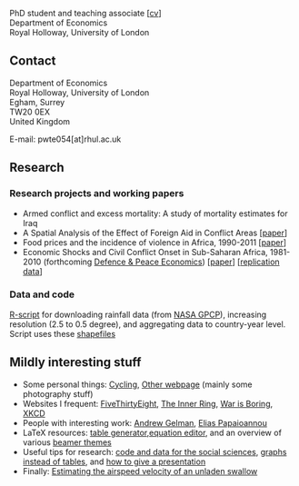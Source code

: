 PhD student and teaching associate [[cv](https://www.dropbox.com/s/g9393px23pe5ius/SvW_CV.pdf)]<br>
Department of Economics<br>
Royal Holloway, University of London 

## Contact
Department of Economics<br>
Royal Holloway, University of London<br>
Egham, Surrey<br>
TW20 0EX<br>
United Kingdom<br>

E-mail: pwte054[at]rhul.ac.uk

## Research

### Research projects and working papers

* Armed conflict and excess mortality:  A study of mortality estimates for Iraq
* A Spatial Analysis of the Effect of Foreign Aid in Conflict Areas [[paper](http://papers.ssrn.com/sol3/papers.cfm?abstract_id=2450867)]
* Food prices and the incidence of violence in Africa, 1990-2011 [[paper](http://papers.ssrn.com/sol3/papers.cfm?abstract_id=2418973)]
* Economic Shocks and Civil Conflict Onset in Sub-Saharan Africa, 1981-2010 (forthcoming [Defence & Peace Economics](http://www.tandfonline.com/doi/full/10.1080/10242694.2014.887489)) [[paper](http://papers.ssrn.com/sol3/papers.cfm?abstract_id=2418953)]  [[replication data](http://commoneconomist.github.io/Shocks-and-Onset/)] 

### Data and code

[R-script](https://github.com/CommonEconomist/Africa-precipitation/blob/master/precipitation.R) for downloading rainfall data (from [NASA GPCP](ftp://rsd.gsfc.nasa.gov/pub/912/bolvin/GPCP_ASCII/)), increasing resolution (2.5 to 0.5 degree), and aggregating data to country-year level. Script uses these [shapefiles](http://thematicmapping.org/downloads/world_borders.php)

## Mildly interesting stuff

* Some personal things: [Cycling](http://veloviewer.com/athlete/2135375/), [Other webpage](http://iv2sls.tumblr.com/) (mainly some photography stuff)
* Websites I frequent: [FiveThirtyEight](http://fivethirtyeight.com/), [The Inner Ring](http://inrng.com/), [War is Boring](https://medium.com/war-is-boring/), [XKCD](http://xkcd.com/)
* People with interesting work: [Andrew Gelman](http://andrewgelman.com/), [Elias Papaioannou](https://sites.google.com/site/papaioannouelias/)
* LaTeX resources: [table generator](http://truben.no/latex/table/),[equation editor](http://www.codecogs.com/latex/eqneditor.php), and an overview of various [beamer themes](http://www.hartwork.org/beamer-theme-matrix/)
* Useful tips for research: [code and data for the social sciences](http://faculty.chicagobooth.edu/jesse.shapiro/research/CodeAndData.pdf), [graphs instead of tables](http://tables2graphs.com/doku.php), and [how to give a presentation](http://faculty.chicagobooth.edu/jesse.shapiro/research/applied_micro_slides.pdf)
* Finally: [Estimating the airspeed velocity of an unladen swallow](http://style.org/unladenswallow/?none)
